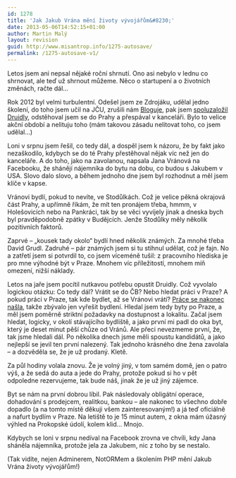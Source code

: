 ```yaml
---
id: 1278
title: 'Jak Jakub Vrána mění životy vývojářům&#8230;'
date: 2013-05-06T14:52:15+01:00
author: Martin Malý
layout: revision
guid: http://www.misantrop.info/1275-autosave/
permalink: /1275-autosave-v1/
---
```

Letos jsem ani nepsal nějaké roční shrnutí. Ono asi nebylo v lednu co shrnovat, ale teď už shrnout můžeme. Něco o startupení a o životních změnách, račte dál&#8230;

<!--more-->

Rok 2012 byl velmi turbulentní. Odešel jsem ze Zdrojáku, udělal jedno školení, do toho jsem učil na JČU, zrušili nám [Bloguje](http://www.misantrop.info/bloguje-naruby/), pak jsem [spoluzaložil Druidly](http://www.misantrop.info/vyvojovy-denicek-t-21-az-t-5/), odstěhoval jsem se do Prahy a přespával v kanceláři. Bylo to velice akční období a nelituju toho (mám takovou zásadu nelitovat toho, co jsem udělal&#8230;)

Loni v srpnu jsem řešil, co tedy dál, a dospěl jsem k názoru, že by fakt jako nezaškodilo, kdybych se do té Prahy přestěhoval nějak víc než jen do kanceláře. A do toho, jako na zavolanou, napsala Jana Vránová na Facebooku, že shánějí nájemníka do bytu na dobu, co budou s Jakubem v USA. Slovo dalo slovo, a během jednoho dne jsem byl rozhodnut a měl jsem klíče v kapse.

Vránovi bydlí, pokud to nevíte, ve Stodůlkách. Což je velice pěkná okrajová část Prahy, a upřímně říkám, že mít ten pronájem třeba, hmmm, v Holešovicích nebo na Pankráci, tak by se věci vyvíjely jinak a dneska bych byl pravděpodobně zpátky v Budějcích. Jenže Stodůlky měly několik pozitivních faktorů.

Zaprvé &#8211; &#8222;kousek tady okolo&#8220; bydlí hned několik známých. Za mnohé třeba David Grudl. Zadruhé &#8211; pár známých jsem si tu stihnul udělat, což je fajn. No a zatřetí jsem si potvrdil to, co jsem víceméně tušil: z pracovního hlediska je pro mne výhodné být v Praze. Mnohem víc příležitostí, mnohem míň omezení, nižší náklady.

Letos na jaře jsem pocítil nutkavou potřebu opustit Druidly. Což vyvolalo logickou otázku: Co tedy dál? Vrátit se do ČB? Nebo hledat práci v Praze? A pokud práci v Praze, tak kde bydlet, až se Vránovi vrátí? [Práce se nakonec našla](http://www.misantrop.info/zmena-je-prace/), takže zbývalo jen vyřešit bydlení. Hledal jsem tedy byty po Praze, a měl jsem poměrně striktní požadavky na dostupnost a lokalitu. Začal jsem hledat, logicky, v okolí stávajícího bydliště, a jako první mi padl do oka byt, který je deset minut pěší chůze od Vránů. Ale přeci nevezmeme první, že, tak jsme hledali dál. Po několika dnech jsme měli spoustu kandidátů, a jako nejlepší se jevil ten první nalezený. Tak jednoho krásného dne žena zavolala &#8211; a dozvěděla se, že je už prodaný. Kletě.

Za půl hodiny volala znovu. Že je volný jiný, v tom samém domě, jen o patro výš, a že sedá do auta a jede do Prahy, protože pokud si ho v pět odpoledne rezervujeme, tak bude náš, jinak že je už jiný zájemce.

Byt se nám na první dobrou líbil. Pak následovaly obligátní operace, dohadování s prodejcem, realitkou, bankou &#8211; ale nakonec to všechno dobře dopadlo (a na tomto místě děkuji všem zainteresovaným!) a já teď oficiálně a nafurt bydlím v Praze. Na letiště to je 15 minut autem, z okna mám úžasný výhled na Prokopské údolí, kolem klid&#8230; Mnojo.

Kdybych se loni v srpnu nedíval na Facebook zrovna ve chvíli, kdy Jana sháněla nájemníka, protože jela za Jakubem, nic z toho by se nestalo.

(Tak vidíte, nejen Adminerem, NotORMem a školením PHP mění Jakub Vrána životy vývojářům!)